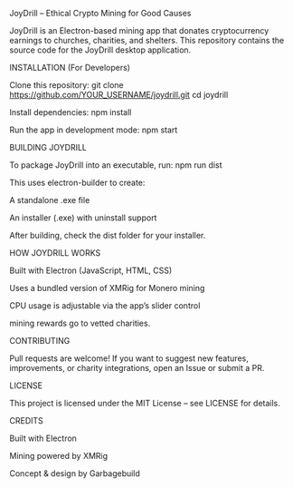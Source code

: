 JoyDrill – Ethical Crypto Mining for Good Causes

JoyDrill is an Electron-based mining app that donates cryptocurrency earnings to churches, charities, and shelters. This repository contains the source code for the JoyDrill desktop application.

INSTALLATION (For Developers)

Clone this repository:
git clone https://github.com/YOUR_USERNAME/joydrill.git
cd joydrill

Install dependencies:
npm install

Run the app in development mode:
npm start

BUILDING JOYDRILL

To package JoyDrill into an executable, run:
npm run dist

This uses electron-builder to create:

A standalone .exe file

An installer (.exe) with uninstall support

After building, check the dist folder for your installer.

HOW JOYDRILL WORKS

Built with Electron (JavaScript, HTML, CSS)

Uses a bundled version of XMRig for Monero mining

CPU usage is adjustable via the app’s slider control

mining rewards go to vetted charities.


CONTRIBUTING

Pull requests are welcome!
If you want to suggest new features, improvements, or charity integrations, open an Issue or submit a PR.

LICENSE

This project is licensed under the MIT License – see LICENSE for details.

CREDITS

Built with Electron

Mining powered by XMRig

Concept & design by Garbagebuild

